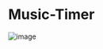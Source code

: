 # Music-Timer
 ![image](https://github.com/user-attachments/assets/3b5e7db0-93bf-4329-b9d2-c228ce21f608)
